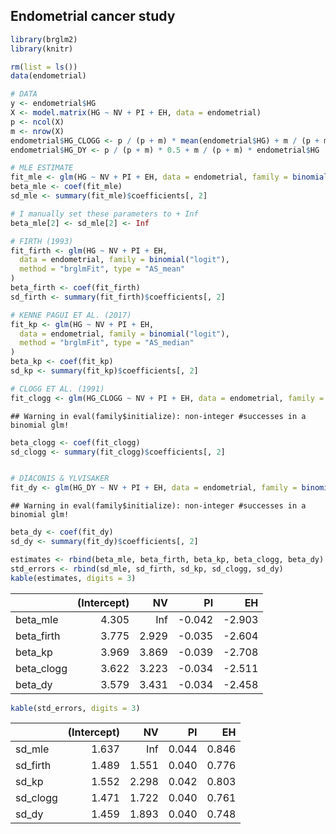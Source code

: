 ## Endometrial cancer study

``` r
library(brglm2)
library(knitr)

rm(list = ls())
data(endometrial)

# DATA
y <- endometrial$HG
X <- model.matrix(HG ~ NV + PI + EH, data = endometrial)
p <- ncol(X)
m <- nrow(X)
endometrial$HG_CLOGG <- p / (p + m) * mean(endometrial$HG) + m / (p + m) * endometrial$HG
endometrial$HG_DY <- p / (p + m) * 0.5 + m / (p + m) * endometrial$HG

# MLE ESTIMATE
fit_mle <- glm(HG ~ NV + PI + EH, data = endometrial, family = binomial("logit"))
beta_mle <- coef(fit_mle)
sd_mle <- summary(fit_mle)$coefficients[, 2]

# I manually set these parameters to + Inf
beta_mle[2] <- sd_mle[2] <- Inf

# FIRTH (1993)
fit_firth <- glm(HG ~ NV + PI + EH,
  data = endometrial, family = binomial("logit"),
  method = "brglmFit", type = "AS_mean"
)
beta_firth <- coef(fit_firth)
sd_firth <- summary(fit_firth)$coefficients[, 2]

# KENNE PAGUI ET AL. (2017)
fit_kp <- glm(HG ~ NV + PI + EH,
  data = endometrial, family = binomial("logit"),
  method = "brglmFit", type = "AS_median"
)
beta_kp <- coef(fit_kp)
sd_kp <- summary(fit_kp)$coefficients[, 2]

# CLOGG ET AL. (1991)
fit_clogg <- glm(HG_CLOGG ~ NV + PI + EH, data = endometrial, family = binomial("logit"))
```

    ## Warning in eval(family$initialize): non-integer #successes in a binomial glm!

``` r
beta_clogg <- coef(fit_clogg)
sd_clogg <- summary(fit_clogg)$coefficients[, 2]


# DIACONIS & YLVISAKER
fit_dy <- glm(HG_DY ~ NV + PI + EH, data = endometrial, family = binomial("logit"))
```

    ## Warning in eval(family$initialize): non-integer #successes in a binomial glm!

``` r
beta_dy <- coef(fit_dy)
sd_dy <- summary(fit_dy)$coefficients[, 2]

estimates <- rbind(beta_mle, beta_firth, beta_kp, beta_clogg, beta_dy)
std_errors <- rbind(sd_mle, sd_firth, sd_kp, sd_clogg, sd_dy)
kable(estimates, digits = 3)
```

|            | (Intercept) |    NV |     PI |     EH |
|:-----------|------------:|------:|-------:|-------:|
| beta_mle   |       4.305 |   Inf | -0.042 | -2.903 |
| beta_firth |       3.775 | 2.929 | -0.035 | -2.604 |
| beta_kp    |       3.969 | 3.869 | -0.039 | -2.708 |
| beta_clogg |       3.622 | 3.223 | -0.034 | -2.511 |
| beta_dy    |       3.579 | 3.431 | -0.034 | -2.458 |

``` r
kable(std_errors, digits = 3)
```

|          | (Intercept) |    NV |    PI |    EH |
|:---------|------------:|------:|------:|------:|
| sd_mle   |       1.637 |   Inf | 0.044 | 0.846 |
| sd_firth |       1.489 | 1.551 | 0.040 | 0.776 |
| sd_kp    |       1.552 | 2.298 | 0.042 | 0.803 |
| sd_clogg |       1.471 | 1.722 | 0.040 | 0.761 |
| sd_dy    |       1.459 | 1.893 | 0.040 | 0.748 |

